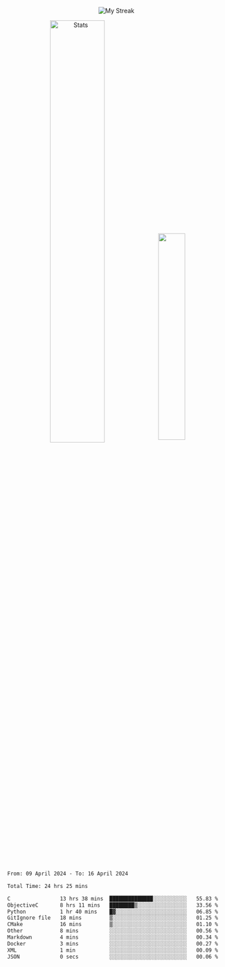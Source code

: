 <p align="center">
<picture>
  <source media="(prefers-color-scheme: dark)" srcset="http://github-readme-streak-stats.herokuapp.com?user=semolik&theme=dark&hide_border=true&background=DD272700">
  <img alt="My Streak" src="http://github-readme-streak-stats.herokuapp.com?user=semolik&hide_border=true">
</picture>
</p>
<div align="center">
  <picture>
    <source media="(prefers-color-scheme: dark)" srcset="https://github-readme-stats.vercel.app/api?username=semolik&show_icons=true&bg_color=DD272700&hide_border=true&theme=dark">
        <img alt="Stats" src="https://github-readme-stats.vercel.app/api?username=semolik&show_icons=true&bg_color=DD272700&hide_border=true" width="50%" >
  </picture>
  <sup>
  <picture>
  <source media="(prefers-color-scheme: dark)" srcset="https://github-readme-stats.vercel.app/api/top-langs/?username=semolik&layout=compact&hide_border=true&bg_color=DD272700&theme=dark">
  <img src="https://github-readme-stats.vercel.app/api/top-langs/?username=semolik&layout=compact&hide_border=true" width="35%" />
  </picture>
  </sup>
</div>
<!--START_SECTION:waka-->

```txt
From: 09 April 2024 - To: 16 April 2024

Total Time: 24 hrs 25 mins

C                13 hrs 38 mins  ██████████████░░░░░░░░░░░   55.83 %
ObjectiveC       8 hrs 11 mins   ████████▒░░░░░░░░░░░░░░░░   33.56 %
Python           1 hr 40 mins    █▓░░░░░░░░░░░░░░░░░░░░░░░   06.85 %
GitIgnore file   18 mins         ▒░░░░░░░░░░░░░░░░░░░░░░░░   01.25 %
CMake            16 mins         ▒░░░░░░░░░░░░░░░░░░░░░░░░   01.10 %
Other            8 mins          ░░░░░░░░░░░░░░░░░░░░░░░░░   00.56 %
Markdown         4 mins          ░░░░░░░░░░░░░░░░░░░░░░░░░   00.34 %
Docker           3 mins          ░░░░░░░░░░░░░░░░░░░░░░░░░   00.27 %
XML              1 min           ░░░░░░░░░░░░░░░░░░░░░░░░░   00.09 %
JSON             0 secs          ░░░░░░░░░░░░░░░░░░░░░░░░░   00.06 %
```

<!--END_SECTION:waka-->

